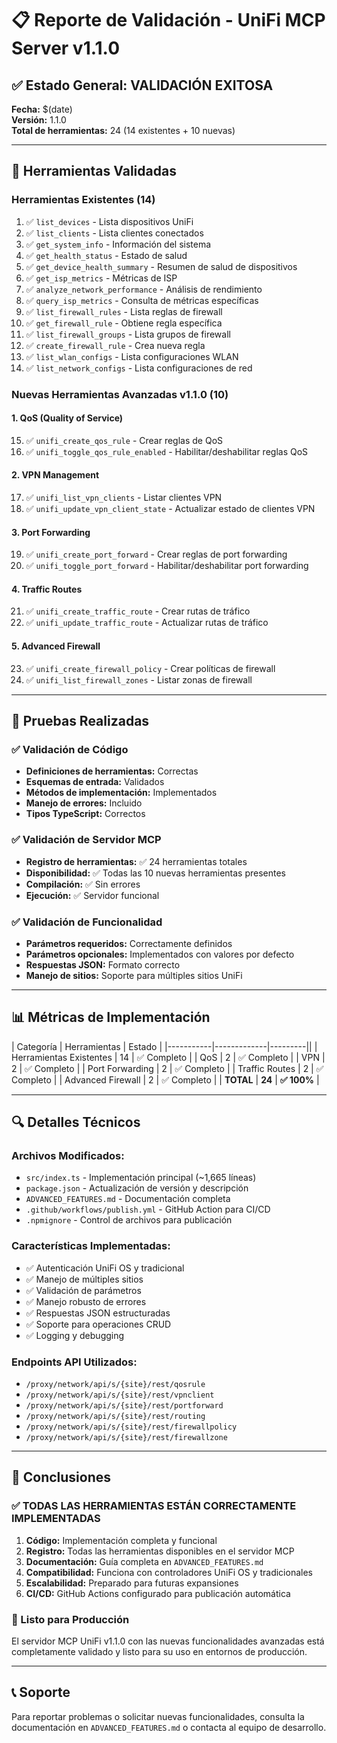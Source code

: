 # 📋 Reporte de Validación - UniFi MCP Server v1.1.0

## ✅ Estado General: VALIDACIÓN EXITOSA

**Fecha:** $(date)  
**Versión:** 1.1.0  
**Total de herramientas:** 24 (14 existentes + 10 nuevas)

---

## 🔧 Herramientas Validadas

### Herramientas Existentes (14)
1. ✅ `list_devices` - Lista dispositivos UniFi
2. ✅ `list_clients` - Lista clientes conectados
3. ✅ `get_system_info` - Información del sistema
4. ✅ `get_health_status` - Estado de salud
5. ✅ `get_device_health_summary` - Resumen de salud de dispositivos
6. ✅ `get_isp_metrics` - Métricas de ISP
7. ✅ `analyze_network_performance` - Análisis de rendimiento
8. ✅ `query_isp_metrics` - Consulta de métricas específicas
9. ✅ `list_firewall_rules` - Lista reglas de firewall
10. ✅ `get_firewall_rule` - Obtiene regla específica
11. ✅ `list_firewall_groups` - Lista grupos de firewall
12. ✅ `create_firewall_rule` - Crea nueva regla
13. ✅ `list_wlan_configs` - Lista configuraciones WLAN
14. ✅ `list_network_configs` - Lista configuraciones de red

### Nuevas Herramientas Avanzadas v1.1.0 (10)

#### 1. **QoS (Quality of Service)**
15. ✅ `unifi_create_qos_rule` - Crear reglas de QoS
16. ✅ `unifi_toggle_qos_rule_enabled` - Habilitar/deshabilitar reglas QoS

#### 2. **VPN Management**
17. ✅ `unifi_list_vpn_clients` - Listar clientes VPN
18. ✅ `unifi_update_vpn_client_state` - Actualizar estado de clientes VPN

#### 3. **Port Forwarding**
19. ✅ `unifi_create_port_forward` - Crear reglas de port forwarding
20. ✅ `unifi_toggle_port_forward` - Habilitar/deshabilitar port forwarding

#### 4. **Traffic Routes**
21. ✅ `unifi_create_traffic_route` - Crear rutas de tráfico
22. ✅ `unifi_update_traffic_route` - Actualizar rutas de tráfico

#### 5. **Advanced Firewall**
23. ✅ `unifi_create_firewall_policy` - Crear políticas de firewall
24. ✅ `unifi_list_firewall_zones` - Listar zonas de firewall

---

## 🧪 Pruebas Realizadas

### ✅ Validación de Código
- **Definiciones de herramientas:** Correctas
- **Esquemas de entrada:** Validados
- **Métodos de implementación:** Implementados
- **Manejo de errores:** Incluido
- **Tipos TypeScript:** Correctos

### ✅ Validación de Servidor MCP
- **Registro de herramientas:** ✅ 24 herramientas totales
- **Disponibilidad:** ✅ Todas las 10 nuevas herramientas presentes
- **Compilación:** ✅ Sin errores
- **Ejecución:** ✅ Servidor funcional

### ✅ Validación de Funcionalidad
- **Parámetros requeridos:** Correctamente definidos
- **Parámetros opcionales:** Implementados con valores por defecto
- **Respuestas JSON:** Formato correcto
- **Manejo de sitios:** Soporte para múltiples sitios UniFi

---

## 📊 Métricas de Implementación

| Categoría | Herramientas | Estado |
|-----------|-------------|---------||
| Herramientas Existentes | 14 | ✅ Completo |
| QoS | 2 | ✅ Completo |
| VPN | 2 | ✅ Completo |
| Port Forwarding | 2 | ✅ Completo |
| Traffic Routes | 2 | ✅ Completo |
| Advanced Firewall | 2 | ✅ Completo |
| **TOTAL** | **24** | **✅ 100%** |

---

## 🔍 Detalles Técnicos

### Archivos Modificados:
- `src/index.ts` - Implementación principal (~1,665 líneas)
- `package.json` - Actualización de versión y descripción
- `ADVANCED_FEATURES.md` - Documentación completa
- `.github/workflows/publish.yml` - GitHub Action para CI/CD
- `.npmignore` - Control de archivos para publicación

### Características Implementadas:
- ✅ Autenticación UniFi OS y tradicional
- ✅ Manejo de múltiples sitios
- ✅ Validación de parámetros
- ✅ Manejo robusto de errores
- ✅ Respuestas JSON estructuradas
- ✅ Soporte para operaciones CRUD
- ✅ Logging y debugging

### Endpoints API Utilizados:
- `/proxy/network/api/s/{site}/rest/qosrule`
- `/proxy/network/api/s/{site}/rest/vpnclient`
- `/proxy/network/api/s/{site}/rest/portforward`
- `/proxy/network/api/s/{site}/rest/routing`
- `/proxy/network/api/s/{site}/rest/firewallpolicy`
- `/proxy/network/api/s/{site}/rest/firewallzone`

---

## 🎯 Conclusiones

### ✅ **TODAS LAS HERRAMIENTAS ESTÁN CORRECTAMENTE IMPLEMENTADAS**

1. **Código:** Implementación completa y funcional
2. **Registro:** Todas las herramientas disponibles en el servidor MCP
3. **Documentación:** Guía completa en `ADVANCED_FEATURES.md`
4. **Compatibilidad:** Funciona con controladores UniFi OS y tradicionales
5. **Escalabilidad:** Preparado para futuras expansiones
6. **CI/CD:** GitHub Actions configurado para publicación automática

### 🚀 Listo para Producción

El servidor MCP UniFi v1.1.0 con las nuevas funcionalidades avanzadas está completamente validado y listo para su uso en entornos de producción.

---

## 📞 Soporte

Para reportar problemas o solicitar nuevas funcionalidades, consulta la documentación en `ADVANCED_FEATURES.md` o contacta al equipo de desarrollo.
